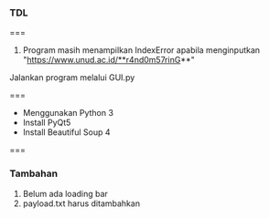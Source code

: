 
### TDL
===
1. Program masih menampilkan IndexError apabila menginputkan "https://www.unud.ac.id/**r4nd0m57rinG**"

 Jalankan program melalui GUI.py

===
- Menggunakan Python 3
- Install PyQt5
- Install Beautiful Soup 4

===
### Tambahan
1. Belum ada loading bar
2. payload.txt harus ditambahkan